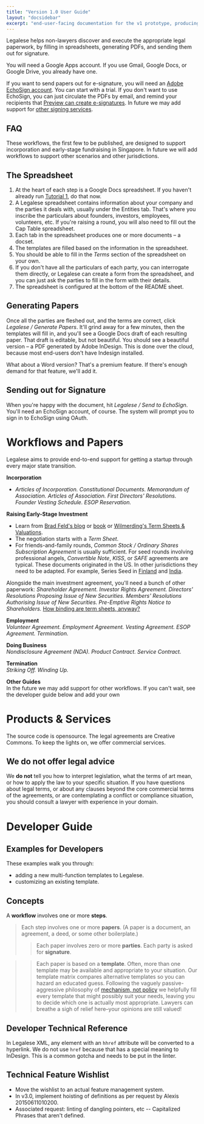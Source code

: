 ```yaml
---
title: "Version 1.0 User Guide"
layout: "docsidebar"
excerpt: "end-user-facing documentation for the v1 prototype, producing term sheets, investment agreements, and other paperwork for an angel round"
---
```

Legalese helps non-lawyers discover and execute the appropriate legal paperwork, by filling in spreadsheets, generating PDFs, and sending them out for signature.

You will need a Google Apps account. If you use Gmail, Google Docs, or Google Drive, you already have one.

If you want to send papers out for e-signature, you will need an [Adobe EchoSign account](https://www.echosign.adobe.com/). You can start with a trial. If you don't want to use EchoSign, you can just circulate the PDFs by email, and remind your recipients that [Preview can create e-signatures](http://9to5mac.com/2014/02/15/how-to-use-preview-to-put-signatures-on-pdfs-pages-documents-and-mail-messages/). In future we may add support for [other signing services](http://fitsmallbusiness.com/best-electronic-signature-software/).


## FAQ

These workflows, the first few to be published, are designed to support incorporation and early-stage fundraising in Singapore. In future we will add workflows to support other scenarios and other jurisdictions.

## The Spreadsheet

1. At the heart of each step is a Google Docs spreadsheet. If you haven't already run [Tutorial 1](https://legalese.readme.io/v1.0/docs/1-hello-world), do that now.
2. A Legalese spreadsheet contains information about your company and the parties it deals with, usually under the Entities tab. That's where you inscribe the particulars about founders, investors, employees, volunteers, etc. If you're raising a round, you will also need to fill out the Cap Table spreadsheet.
3. Each tab in the spreadsheet produces one or more documents – a docset.
4. The templates are filled based on the information in the spreadsheet.
5. You should be able to fill in the *Terms* section of the spreadsheet on your own.
6. If you don't have all the particulars of each party, you can interrogate them directly, or Legalese can create a form from the spreadsheet, and you can just ask the parties to fill in the form with their details.
7. The spreadsheet is configured at the bottom of the README sheet.


## Generating Papers

Once all the parties are fleshed out, and the terms are correct, click *Legalese / Generate Papers*. It'll grind away for a few minutes, then the templates will fill in, and you'll see a Google Docs draft of each resulting paper. That draft is editable, but not beautiful. You should see a beautiful version – a PDF generated by Adobe InDesign. This is done over the cloud, because most end-users don't have Indesign installed.

What about a Word version? That's a premium feature. If there's enough demand for that feature, we'll add it.

## Sending out for Signature

When you're happy with the document, hit *Legalese / Send to EchoSign*. You'll need an EchoSign account, of course. The system will prompt you to sign in to EchoSign using OAuth.


# Workflows and Papers

Legalese aims to provide end-to-end support for getting a startup through every major state transition.

**Incorporation**
* *Articles of Incorporation. Constitutional Documents. Memorandum of Association. Articles of Association. First Directors' Resolutions. Founder Vesting Schedule. ESOP Reservation.*

**Raising Early-Stage Investment**
* Learn from [Brad Feld's blog](http://www.feld.com/archives/2005/08/term-sheet-series-wrap-up.html) or [book](http://www.amazon.com/Venture-Deals-Smarter-Lawyer-Capitalist-ebook/dp/B00AO2PWOI/) or [Wilmerding's Term Sheets & Valuations](http://www.amazon.com/Term-Sheets-Valuations-Intricacies-Valutions-ebook/dp/B003XYERWM/).
* The negotiation starts with a *Term Sheet*.
* For friends-and-family rounds, *Common Stock / Ordinary Shares Subscription Agreement* is usually sufficient. For seed rounds involving professional angels, *Convertible Note*, *KISS*, or *SAFE* agreements are typical. These documents originated in the US. In other jurisdictions they need to be adapted. For example, Series Seed in [Finland](http://www.seriesseed.fi/) and [India](http://seriesseed.in/).

Alongside the main investment agreement, you'll need a bunch of other paperwork: *Shareholder Agreement. Investor Rights Agreement. Directors' Resolutions Proposing Issue of New Securities. Members' Resolutions Authorising Issue of New Securities. Pre-Emptive Rights Notice to Shareholders.* [How binding are term sheets, anyway?](https://vcexperts.com/buzz_articles/1384)

**Employment**
<br>
*Volunteer Agreement. Employment Agreement. Vesting Agreement. ESOP Agreement. Termination.*

**Doing Business**
<br>
*Nondisclosure Agreement (NDA). Product Contract. Service Contract.*

**Termination**
<br>
*Striking Off. Winding Up.*

**Other Guides**
<br>
In the future we may add support for other workflows. If you can't wait, see the developer guide below and add your own

# Products & Services

The source code is opensource. The legal agreements are Creative Commons. To keep the lights on, we offer commercial services.

## We do not offer legal advice
We **do not** tell you how to interpret legislation, what the terms of art mean, or how to apply the law to your specific situation. If you have questions about legal terms, or about any clauses beyond the core commercial terms of the agreements, or are contemplating a conflict or compliance situation, you should consult a lawyer with experience in your domain.



# Developer Guide
## Examples for Developers
These examples walk you through:
* adding a new multi-function templates to Legalese.
* customizing an existing template.


## Concepts
A **workflow** involves one or more **steps**.
> Each step involves one or more **papers**. (A paper is a document, an agreement, a deed, or some other boilerplate.)
>> Each paper involves zero or more **parties**. Each party is asked for **signature**.

>> Each paper is based on a **template**. Often, more than one template may be available and appropriate to your situation. Our template matrix compares alternative templates so you can hazard an educated guess. Following the vaguely passive-aggressive philosophy of [mechanism, not policy](http://en.wikipedia.org/wiki/Separation_of_mechanism_and_policy) we helpfully fill every template that might possibly suit your needs, leaving you to decide which one is actually most appropriate. Lawyers can breathe a sigh of relief here–your opinions are still valued!

## Developer Technical Reference
In Legalese XML, any element with an `hhref` attribute will be converted to a hyperlink. We do not use `href` because that has a special meaning to InDesign. This is a common gotcha and needs to be put in the linter.


## Technical Feature Wishlist
* Move the wishlist to an actual feature management system.
* In v3.0, implement hoisting of definitions as per request by Alexis 20150611010200.
* Associated request: linting of dangling pointers, etc -- Capitalized Phrases that aren't defined.
